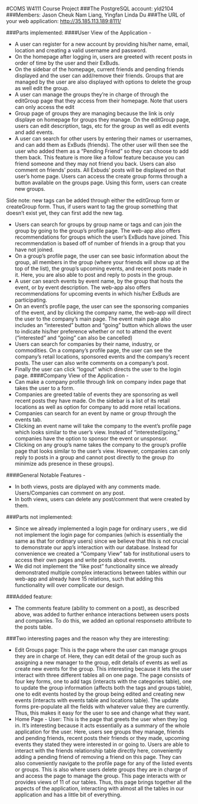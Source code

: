 #COMS W4111 Course Project
###The PostgreSQL account: yld2104
###Members: Jason Cheuk Nam Liang, Yingfan Linda Du
###The URL of your web application: http://35.185.113.189:8111/

###Parts implemented:
####User View of the Application -
* A user can register for a new account by providing his/her name, email, location and creating a valid username and password.
* On the homepage after logging in, users are greeted with recent posts in order of time by the user and their ExBuds. 
* On the sidebar of the homepage, current friends and pending friends displayed and the user can add/remove their friends. Groups that are managed by the user are also displayed with options to delete the group as well edit the group.
* A user can manage the groups they’re in charge of through the editGroup page that they access from their homepage. Note that users can only access the edit
* Group page of groups they are managing because the link is only displaye on homepage for groups they manage. On the editGroup page, users can edit description, tags, etc for the group as well as edit events and add events.
* A user can search for other users by entering their names or usernames, and can add them as ExBuds (friends). The other user will then see the user who added them as a “Pending Friend” so they can choose to add them back. This feature is more like a follow feature because you can friend someone and they may not friend you back. Users can also comment on friends’ posts. All Exbuds’ posts will be displayed on that user’s home page.
Users can access the create group forms through a button available on the groups page. Using this form, users can create new groups.

Side note: new tags can be added through either the editGroup form or createGroup form. Thus, if users want to tag the group something that doesn’t exist yet, they can first add the new tag. 

* Users can search for groups by group name or tags and can join the group by going to the group’s profile page. The web-app also offers recommendations for groups which the user’s ExBuds have joined. This recommendation is based off of number of friends in a group that you have not joined.
* On a group’s profile page, the user can see basic information about the group, all members in the group (where your friends will show up at the top of the list), the group’s upcoming events, and recent posts made in it. Here, you are also able to post and reply to posts in the group.
* A user can search events by event name, by the group that hosts the event, or by event description. The web-app also offers recommendations for upcoming events in which his/her ExBuds are participating. 
* On an event’s profile page, the user can see the sponsoring companies of the event, and by clicking the company name, the web-app will direct the user to the company’s main page. The event main page also includes an “interested” button and “going” button which allows the user to indicate his/her preference whether or not to attend the event (“interested” and “going” can also be cancelled) 
* Users can search for companies by their name, industry, or commodities. On a company’s profile page, the user can see the company’s retail locations, sponsored events and the company’s recent posts. The user can also write comments on a company’s post.
* Finally the user can click “logout” which directs the user to the login page.
####Company View of the Application -
* Can make a company profile through link on company index page that takes the user to a form.
* Companies are greeted table of events they are sponsoring as well recent posts they have made. On the sidebar is a list of its retail locations as well as option for company to add more retail locations.
* Companies can search for an event by name or group through the events tab.
* Clicking an event name will take the company to the event’s profile page which looks similar to the user’s view. Instead of “interested/going,” companies have the option to sponsor the event or unsponsor.
* Clicking on any group’s name takes the company to the group’s profile page that looks similar to the user’s view. However, companies can only reply to posts in a group and cannot post directly to the group (to minimize ads presence in these groups).

####General Notable Features -
* In both views, posts are diplayed with any comments made. Users/Companies can comment on any post.
* In both views, users can delete any post/comment that were created by them.

###Parts not implemented:
* Since we already implemented a login page for ordinary users , we did not implement the login page for companies (which is essentially the same as that for ordinary users) since we believe that this is not crucial to demonstrate our app’s interaction with our database. Instead for convenience we created a “Company View” tab for institutional users to access their own pages and write posts about events. 
* We did not implement the “like post” functionality since we already demonstrated multiple complex interactions between tables within our web-app and already have 15 relations, such that adding this functionality will over complicate our design. 

###Added feature:
* The comments feature (ability to comment on a post), as described above, was added to further enhance interactions between users posts and companies. To do this, we added an optional responseto attribute to the posts table.

###Two interesting pages and the reason why they are interesting:
* Edit Groups page: This is the page where the user can manage groups they are in charge of. Here, they can edit detail of the group such as assigning a new manager to the group, edit details of events as well as create new events for the group. This interesting because it lets the user interact with three different tables all on one page. The page consists of four key forms, one to add tags (interacts with the categories table), one to update the group information (affects both the tags and groups table), one to edit events hosted by the group being edited and creating new events (interacts with events table and locations table). The update forms pre-populate all the fields with whatever value they are currently. Thus, this makes it easy for the user to see and change what they want.
* Home Page - User: This is the page that greets the user when they log in. It’s interesting because it acts essentially as a summary of the whole application for the user. Here, users see groups they manage, friends and pending friends, recent posts their friends or they made, upcoming events they stated they were interested in or going to. Users are able to interact with the friends relationship table directly here, conveniently adding a pending friend of removing a friend on this page. They can also conveniently navigate to the profile page for any of the listed events or groups. This is also where users delete groups they are in charge of and access the page to manage the group. This page interacts with or provides views of 11 of our tables. Thus, this page brings together all the aspects of the application, interacting with almost all the tables in our application and has a little bit of everything.

